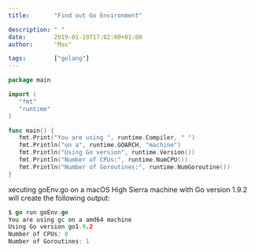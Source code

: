 ```yaml
---
title:       "Find out Go Environment"

description: " "
date:        2019-01-19T17:02:00+01:00
author:      "Max"

tags:        ["golang"]
---
```


```go
package main

import (
   "fmt"
   "runtime"
)

func main() {
   fmt.Print("You are using ", runtime.Compiler, " ")
   fmt.Println("on a", runtime.GOARCH, "machine")
   fmt.Println("Using Go version", runtime.Version())
   fmt.Println("Number of CPUs:", runtime.NumCPU())
   fmt.Println("Number of Goroutines:", runtime.NumGoroutine())
}
```

xecuting goEnv.go on a macOS High Sierra machine with Go version 1.9.2 will create the following output:

```go
$ go run goEnv.go
You are using gc on a amd64 machine
Using Go version go1.9.2
Number of CPUs: 8
Number of Goroutines: 1
```
